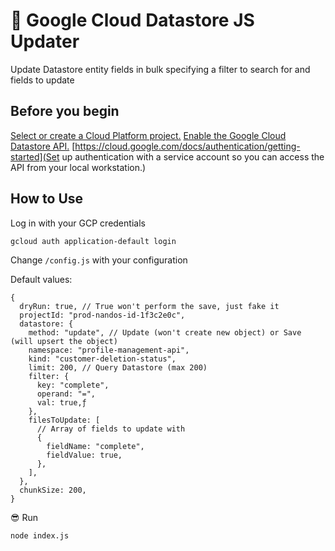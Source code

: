 # 🎯 Google Cloud Datastore JS Updater

Update Datastore entity fields in bulk specifying a filter to search for and fields to update

## Before you begin

[Select or create a Cloud Platform project.](https://console.cloud.google.com/project?_ga=2.184610537.1325311943.1657533922-619361646.1655407287)
[Enable the Google Cloud Datastore API.](https://console.cloud.google.com/flows/enableapi?apiid=datastore.googleapis.com&_ga=2.184610537.1325311943.1657533922-619361646.1655407287)
[https://cloud.google.com/docs/authentication/getting-started](Set up authentication with a service account so you can access the API from your local workstation.)

## How to Use

Log in with your GCP credentials

`gcloud auth application-default login`

Change `/config.js` with your configuration

Default values:

```
{
  dryRun: true, // True won't perform the save, just fake it
  projectId: "prod-nandos-id-1f3c2e0c",
  datastore: {
    method: "update", // Update (won't create new object) or Save (will upsert the object)
    namespace: "profile-management-api",
    kind: "customer-deletion-status",
    limit: 200, // Query Datastore (max 200)
    filter: {
      key: "complete",
      operand: "=",
      val: true,ƒ
    },
    filesToUpdate: [
      // Array of fields to update with
      {
        fieldName: "complete",
        fieldValue: true,
      },
    ],
  },
  chunkSize: 200,
}
```

😎 Run

`node index.js`
